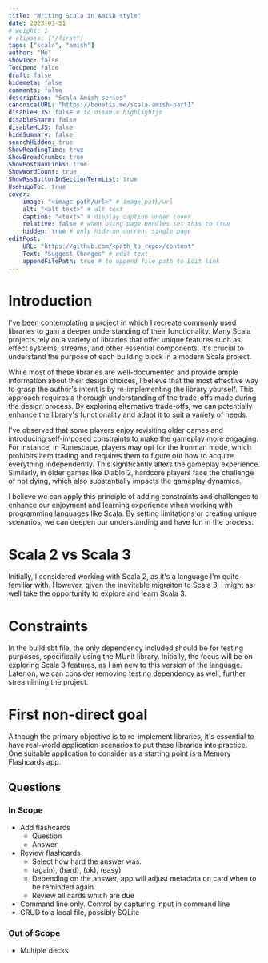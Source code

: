 ```yaml
---
title: "Writing Scala in Amish style"
date: 2023-03-31
# weight: 1
# aliases: ["/first"]
tags: ["scala", "amish"]
author: "Me"
showToc: false
TocOpen: false
draft: false
hidemeta: false
comments: false
description: "Scala Amish series"
canonicalURL: "https://benetis.me/scala-amish-part1"
disableHLJS: false # to disable highlightjs
disableShare: false
disableHLJS: false
hideSummary: false
searchHidden: true
ShowReadingTime: true
ShowBreadCrumbs: true
ShowPostNavLinks: true
ShowWordCount: true
ShowRssButtonInSectionTermList: true
UseHugoToc: true
cover:
    image: "<image path/url>" # image path/url
    alt: "<alt text>" # alt text
    caption: "<text>" # display caption under cover
    relative: false # when using page bundles set this to true
    hidden: true # only hide on current single page
editPost:
    URL: "https://github.com/<path_to_repo>/content"
    Text: "Suggest Changes" # edit text
    appendFilePath: true # to append file path to Edit link
---
```


# Introduction

I've been contemplating a project in which I recreate commonly used libraries to gain a deeper understanding of their functionality. Many Scala projects rely on a variety of libraries that offer unique features such as effect systems, streams, and other essential components. It's crucial to understand the purpose of each building block in a modern Scala project.

While most of these libraries are well-documented and provide ample information about their design choices, I believe that the most effective way to grasp the author's intent is by re-implementing the library yourself. This approach requires a thorough understanding of the trade-offs made during the design process. By exploring alternative trade-offs, we can potentially enhance the library's functionality and adapt it to suit a variety of needs.

I've observed that some players enjoy revisiting older games and introducing self-imposed constraints to make the gameplay more engaging. For instance, in Runescape, players may opt for the Ironman mode, which prohibits item trading and requires them to figure out how to acquire everything independently. This significantly alters the gameplay experience. Similarly, in older games like Diablo 2, hardcore players face the challenge of not dying, which also substantially impacts the gameplay dynamics.

I believe we can apply this principle of adding constraints and challenges to enhance our enjoyment and learning experience when working with programming languages like Scala. By setting limitations or creating unique scenarios, we can deepen our understanding and have fun in the process.

# Scala 2 vs Scala 3

Initially, I considered working with Scala 2, as it's a language I'm quite familiar with. However, given the ineviteble migraiton to Scala 3, I might as well take the opportunity to explore and learn Scala 3.

# Constraints

In the build.sbt file, the only dependency included should be for testing purposes, specifically using the MUnit library. 
Initially, the focus will be on exploring Scala 3 features, as I am new to this version of the language. Later on, we can consider removing testing dependency as well, further streamlining the project.

# First non-direct goal

Although the primary objective is to re-implement libraries, it's essential to have real-world application scenarios to put these libraries into practice. One suitable application to consider as a starting point is a Memory Flashcards app.

## Questions
### In Scope
- Add flashcards
    - Question
    - Answer
- Review flashcards
    - Select how hard the answer was:
    - (again), (hard), (ok), (easy)
    - Depending on the answer, app will adjust metadata on card when to be reminded again
    - Review all cards which are due 
- Command line only. Control by capturing input in command line
- CRUD to a local file, possibly SQLite
### Out of Scope
- Multiple decks

